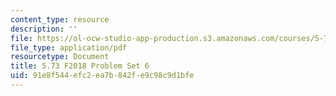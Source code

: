 ```yaml
---
content_type: resource
description: ''
file: https://ol-ocw-studio-app-production.s3.amazonaws.com/courses/5-73-quantum-mechanics-i-fall-2018/91e8f544efc2ea7b842fe9c98c9d1bfe_MIT5_73F18_PSet6.pdf
file_type: application/pdf
resourcetype: Document
title: 5.73 F2018 Problem Set 6
uid: 91e8f544-efc2-ea7b-842f-e9c98c9d1bfe
---
```

